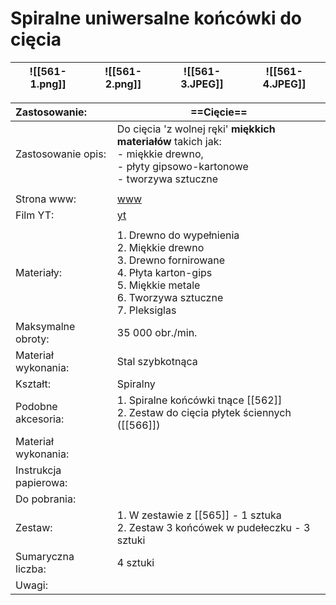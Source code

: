 # Spiralne uniwersalne końcówki do cięcia

| ![[561-1.png]] | ![[561-2.png]] | ![[561-3.JPEG]] | ![[561-4.JPEG]] |
| -------------- | -------------- | --------------- | --------------- |


| Zastosowanie:         | ==Cięcie==                                                                                                                                                    |
| :-------------------- | ------------------------------------------------------------------------------------------------------------------------------------------------------------- |
| Zastosowanie opis:    | Do cięcia 'z wolnej ręki' **miękkich materiałów** takich jak:<br>    - miękkie drewno, <br>    - płyty gipsowo-kartonowe<br>    - tworzywa sztuczne           |
|                       |                                                                                                                                                               |
| Strona www:           | [www](https://www.dremel.com/pl/pl/p/spiralne-uniwersalne-koncowki-do-ciecia-26150561ja)                                                                      |
| Film YT:              | [yt](https://youtu.be/1SpuMHgjLHs)                                                                                                                            |
|                       |                                                                                                                                                               |
| Materiały:            | 1.  Drewno do wypełnienia<br>2. Miękkie drewno<br>3. Drewno fornirowane<br>4. Płyta karton-gips<br>5. Miękkie metale<br>6. Tworzywa sztuczne<br>7. Pleksiglas |
| Maksymalne obroty:    | 35 000 obr./min.                                                                                                                                              |
| Materiał wykonania:   | Stal szybkotnąca                                                                                                                                              |
| Kształt:              | Spiralny                                                                                                                                                      |
| Podobne akcesoria:    | 1. Spiralne końcówki tnące [[562]]<br>2. Zestaw do cięcia płytek ściennych ([[566]])                                                                          |
| Materiał wykonania:   |                                                                                                                                                               |
| Instrukcja papierowa: |                                                                                                                                                               |
| Do pobrania:          |                                                                                                                                                               |
| Zestaw:               | 1. W zestawie z [[565]] - 1 sztuka<br>2. Zestaw 3 końcówek w pudełeczku - 3 sztuki                                                                            |
| Sumaryczna liczba:    | 4 sztuki                                                                                                                                                      |
| Uwagi:                |                                                                                                                                                               |
